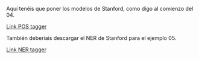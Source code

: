 Aquí tenéis que poner los modelos de Stanford, como digo al comienzo del 04.

[Link POS tagger](http://nlp.stanford.edu/software/stanford-postagger-full-2014-08-27.zip)

También deberíais descargar el NER de Stanford para el ejemplo 05.

[Link NER tagger](https://nlp.stanford.edu/software/CRF-NER.html#Download)
